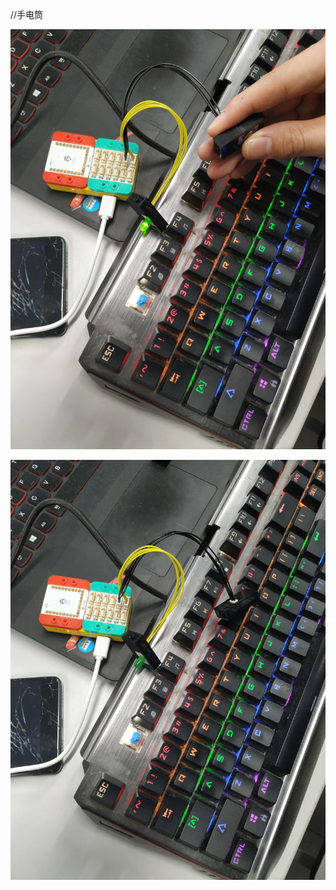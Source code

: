 //手电筒


![手电筒](https://github.com/shiep18/embai19/blob/master/Rudy/2.2.jpg)

![手电筒](https://github.com/shiep18/embai19/blob/master/Rudy/2.1.jpg)

